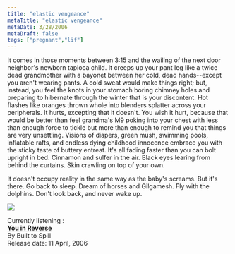 ```yaml
---
title: "elastic vengeance"
metaTitle: "elastic vengeance"
metaDate: 3/28/2006
metaDraft: false
tags: ["pregnant","lïf"]
---
```


It comes in those moments between 3:15 and the wailing of the next door neighbor's newborn tapioca child. It creeps up your pant leg like a twice dead grandmother with a bayonet between her cold, dead hands--except you aren't wearing pants. A cold sweat would make things right; but, instead, you feel the knots in your stomach boring chimney holes and preparing to hibernate through the winter that is your discontent. Hot flashes like oranges thrown whole into blenders splatter across your peripherals. It hurts, excepting that it doesn't. You wish it hurt, because that would be better than feel grandma's M9 poking into your chest with less than enough force to tickle but more than enough to remind you that things are very unsettling. Visions of diapers, green mush, swimming pools, inflatable rafts, and endless dying childhood innocence embrace you with the sticky taste of buttery entreat. It's all fading faster than you can bolt upright in bed. Cinnamon and sulfer in the air. Black eyes learing from behind the curtains. Skin crawling on top of your own.  
  
It doesn't occupy reality in the same way as the baby's screams. But it's there. Go back to sleep. Dream of horses and Gilgamesh. Fly with the dolphins. Don't look back, and never wake up.  

![](http://images.amazon.com/images/P/B000EGDN40.01.THUMBZZZ.jpg)

Currently listening :  
[**You in Reverse**](http://www.amazon.com/exec/obidos/ASIN/B000EGDN40/myspace08-20?dev-t=D2WQY839001DMT%26camp=2025%26link_code=xm2)  
By Built to Spill  
Release date: 11 April, 2006